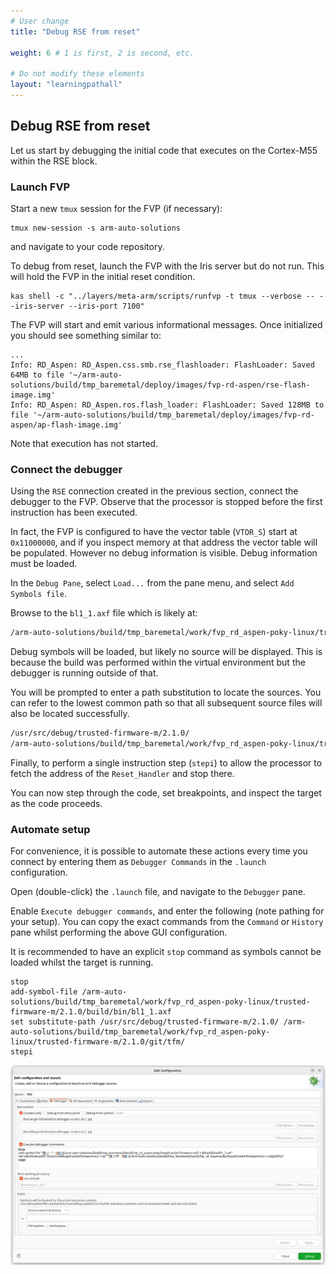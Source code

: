 ```yaml
---
# User change
title: "Debug RSE from reset"

weight: 6 # 1 is first, 2 is second, etc.

# Do not modify these elements
layout: "learningpathall"
---
```


## Debug RSE from reset

Let us start by debugging the initial code that executes on the Cortex-M55 within the RSE block.

### Launch FVP

Start a new `tmux` session for the FVP (if necessary):
```command
tmux new-session -s arm-auto-solutions
```
and navigate to your code repository.

To debug from reset, launch the FVP with the Iris server but do not run. This will hold the FVP in the initial reset condition.

```command
kas shell -c "../layers/meta-arm/scripts/runfvp -t tmux --verbose -- --iris-server --iris-port 7100"
```
The FVP will start and emit various informational messages. Once initialized you should see something similar to:

```output
...
Info: RD_Aspen: RD_Aspen.css.smb.rse_flashloader: FlashLoader: Saved 64MB to file '~/arm-auto-solutions/build/tmp_baremetal/deploy/images/fvp-rd-aspen/rse-flash-image.img'
Info: RD_Aspen: RD_Aspen.ros.flash_loader: FlashLoader: Saved 128MB to file '~/arm-auto-solutions/build/tmp_baremetal/deploy/images/fvp-rd-aspen/ap-flash-image.img'
```

Note that execution has not started.

### Connect the debugger

Using the `RSE` connection created in the previous section, connect the debugger to the FVP. Observe that the processor is stopped before the first instruction has been executed.

In fact, the FVP is configured to have the vector table (`VTOR_S`) start at `0x11000000`, and if you inspect memory at that address the vector table will be populated. However no debug information is visible. Debug information must be loaded.

In the `Debug Pane`, select `Load...` from the pane menu, and select `Add Symbols file`.

Browse to the `bl1_1.axf` file which is likely at:

``` bash
/arm-auto-solutions/build/tmp_baremetal/work/fvp_rd_aspen-poky-linux/trusted-firmware-m/2.1.0/build/bin/bl1_1.axf
```
Debug symbols will be loaded, but likely no source will be displayed. This is because the build was performed within the virtual environment but the debugger is running outside of that.

You will be prompted to enter a path substitution to locate the sources. You can refer to the lowest common path so that all subsequent source files will also be located successfully.

``` bash
/usr/src/debug/trusted-firmware-m/2.1.0/
/arm-auto-solutions/build/tmp_baremetal/work/fvp_rd_aspen-poky-linux/trusted-firmware-m/2.1.0/git/tfm/"
```
Finally, to perform a single instruction step (`stepi`) to allow the processor to fetch the address of the `Reset_Handler` and stop there.

You can now step through the code, set breakpoints, and inspect the target as the code proceeds.

### Automate setup

For convenience, it is possible to automate these actions every time you connect by entering them as `Debugger Commands` in the `.launch` configuration.

Open (double-click) the `.launch` file, and navigate to the `Debugger` pane.

Enable `Execute debugger commands`, and enter the following (note pathing for your setup). You can copy the exact commands from the `Command` or `History` pane whilst performing the above GUI configuration.

It is recommended to have an explicit `stop` command as symbols cannot be loaded whilst the target is running.

``` text
stop
add-symbol-file /arm-auto-solutions/build/tmp_baremetal/work/fvp_rd_aspen-poky-linux/trusted-firmware-m/2.1.0/build/bin/bl1_1.axf
set substitute-path /usr/src/debug/trusted-firmware-m/2.1.0/ /arm-auto-solutions/build/tmp_baremetal/work/fvp_rd_aspen-poky-linux/trusted-firmware-m/2.1.0/git/tfm/
stepi
```
![Debugger pane](debugger_commands.png)
